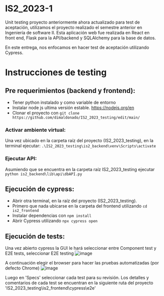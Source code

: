# IS2_2023-1

Unit testing proyecto anteriormente ahora actualizado para test de aceptación, utilizamos el proyecto realizado el semestre anterior en Ingeniería de software II. Esta aplicación web fue realizada en React en front end, Flask para la API/backend y SQLAlchemy para la base de datos.

En este entrega, nos enfocamos en hacer test de aceptación utilizando Cypress.

# Instrucciones de testing

## Pre requerimientos (backend y frontend):
* Tener python instalado y como variable de entorno
* Instalar node js ultima versión estable. https://nodejs.org/en
* Clonar el proyecto con `git clone https://github.com/dimaldonado/IS2_2023_testing/edit/main/`

### Activar ambiente virtual:
Una vez ubicado en la carpeta raíz del proyecto (IS2_2023_testing), en la terminal ejecutar:
`.\IS2_2023_testing\is2_backend\venv\Scripts\activate`

### Ejecutar API:
Asumiendo que se encuentra en la carpeta raíz IS2_2023_testing ejecutar `python is2_backend\lib\api\dbAPI.py`
## Ejecución de cypress:
* Abrir otra terminal, en la raíz del proyecto (IS2_2023_testing).
* Primero que nada ubicarse en la carpeta del frontend utilizando `cd is2_frontend`
* Instalar dependencias con `npm install`
* Abrir Cypress utilizando `npx cypress open`

## Ejecución de tests:
Una vez abierto cypress la GUI le hará seleccionar entre Component test y E2E tests, seleccionar E2E testing
![image](https://github.com/dimaldonado/IS2_2023_testing/assets/28035663/84225e29-ac92-4c58-9dbb-1a20cbd591e8)

A continuación elegir el browser para hacer las pruebas automatizadas (por defecto Chrome) 
![image](https://github.com/dimaldonado/IS2_2023_testing/assets/28035663/243f29f0-d185-4673-bfb7-d043d2253f0e)


Luego en 'Specs' seleccionar cada test para su revisión.
Los detalles y comentarios de cada test se encuentran en la siguiente ruta del proyecto 'IS2_2023_testing\is2_frontend\cypress\e2e'




